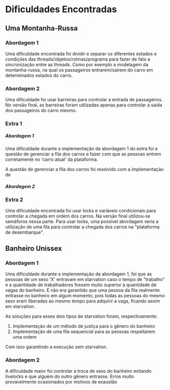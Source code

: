 # Dificuldades Encontradas

## Uma Montanha-Russa

### Abordagem 1

Uma dificuldade encontrada foi dividir e separar os diferentes estados e condições das threads/objetos/rotinas/programa para fazer de fato a sincronização entre as threads. Como por exemplo a modelagem da montanha-russa, na qual os passageiros entrarem/saírem do carro em determinados estados do carro.

### Abordagem 2

Uma dificuldade foi usar barreiras para controlar a entrada de passageiros. No versão final, as barreiras foram utilizadas apenas para controlar a saída dos passageiros do carro mesmo.

### Extra 1

##### Abordagem 1

Uma dificuldade durante a implementação da abordagem 1 do extra foi a questão de gerenciar a fila dos carros e fazer com que as pessoas entrem corretamente no 'carro atual' da plataforma. 

A questão de gerenciar a fila dos carros foi resolvido com a implementação de

##### Abordagem 2

### Extra 2

Uma dificuldade encontrada foi usar locks e variáveis condicionais para controlar a chegada em ordem dos carros. Na versão final utilizou-se semáforos nessa parte. Para usar locks, uma possível abordagem seria a utilização de uma fila para controlar a chegada dos carros na "plataforma de desembarque".

## Banheiro Unissex

### Abordagem 1

Uma dificuldade durante a implementação da abordagem 1, foi que as pessoas de um sexo 'X' entravam em starvation caso o tempo de "trabalho" e a quantidade de trabalhadores fossem muito superior à quantidade de vagas do banheiro. E não era garantido que uma pessoa da fila realmente entrasse no banheiro em algum momento, pois todas as pessoas do mesmo sexo eram liberadas ao mesmo tempo para adquirir a vaga, ficando assim em starvation.

As soluções para esses dois tipos de starvation foram, respectivamente:

1. Implementação de um método de justiça para o gênero do banheiro
2. Implementação de uma fila sequencial para as pessoas respeitarem uma ordem

Com isso garantindo a execução sem starvation.

### Abordagem 2

A dificuldade maior foi controlar a troca de sexo do banheiro evitando livelocks e que alguém do outro gênero entrasse. Erros muito provavelmente ocasionados por motivos de exaustão

